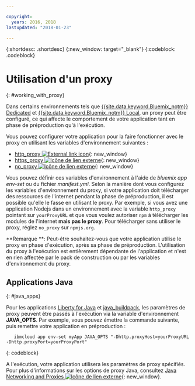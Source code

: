 ```yaml
---

copyright:
  years: 2016, 2018
lastupdated: "2018-01-23"

---
```


{:shortdesc: .shortdesc}
{:new_window: target="_blank"}
{:codeblock: .codeblock}


# Utilisation d'un proxy
{: #working_with_proxy}

Dans certains environnements tels que [{{site.data.keyword.Bluemix_notm}} Dedicated](/docs/dedicated/index.html#dedicated) et
[{{site.data.keyword.Bluemix_notm}} Local](/docs/local/index.html#local), un proxy peut être configuré, ce qui affecte le
comportement de votre application tant en phase de préproduction qu'à l'exécution.

Vous pouvez configurer votre application pour la faire fonctionner avec le proxy en utilisant les variables d'environnement suivantes :
  * [http_proxy ![External link icon](../../icons/launch-glyph.svg "External link icon")](https://docs.cloudfoundry.org/buildpacks/proxy-usage.html){: new_window}
  * [https_proxy ![Icône de lien externe](../../icons/launch-glyph.svg "Icône de lien externe")](https://docs.cloudfoundry.org/buildpacks/proxy-usage.html){: new_window}
  * [no_proxy ![Icône de lien externe](../../icons/launch-glyph.svg "Icône de lien externe")](http://www.gnu.org/software/wget/manual/html_node/Proxies.html){: new_window}

Vous pouvez définir ces variables d'environnement à l'aide de *bluemix app env-set* ou du fichier *manifest.yml*.  Selon la manière dont vous configurez les variables d'environnement du proxy, si votre application doit télécharger des ressources de l'internet pendant la phase de préproduction, il est possible qu'elle le fasse en utilisant le proxy. Par exemple, si vous avez une application Nodejs dans un environnement avec la variable `http_proxy` pointant sur `yourProxyURL` et que vous voulez autoriser `npm` à télécharger les modules de l'internet **mais pas le proxy**.  Pour télécharger sans utiliser le proxy, réglez `no_proxy` sur `npmjs.org`.

**Remarque **: Peut-être souhaitez-vous que votre application utilise le proxy en phase d'exécution, après sa phase de préproduction.  L'utilisation du proxy à l'exécution est entièrement dépendante de l'application et n'est en rien affectée par le pack de construction ou par les variables d'environnement du proxy.

## Applications Java
{: #java_apps}

Pour les applications [Liberty for Java](/docs/runtimes/liberty/index.html) et [java_buildpack](/docs/runtimes/tomcat/index.html), les paramètres de proxy peuvent être passés à l'exécution via la variable d'environnement **JAVA_OPTS**.  Par exemple, vous pouvez émettre la commande suivante, puis remettre votre application en préproduction :
```
   ibmcloud app env-set myApp JAVA_OPTS "-Dhttp.proxyHost=yourProxyURL -Dhttp.proxyPort=yourProxyPort"
```
{: codeblock}

A l'exécution, votre application utilisera les paramètres de proxy spécifiés. Pour plus d'informations sur les options de proxy Java, consultez [Java Networking and Proxies ![Icône de lien externe](../../icons/launch-glyph.svg "Icône de lien externe")](https://docs.oracle.com/javase/8/docs/technotes/guides/net/proxies.html){: new_window}.
